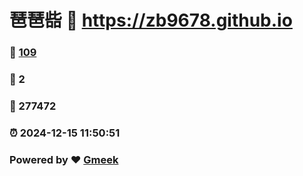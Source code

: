 # 琶琶啙 :link: https://zb9678.github.io 
### :page_facing_up: [109](https://zb9678.github.io/tag.html) 
### :speech_balloon: 2 
### :hibiscus: 277472 
### :alarm_clock: 2024-12-15 11:50:51 
### Powered by :heart: [Gmeek](https://github.com/Meekdai/Gmeek)
